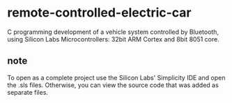 # remote-controlled-electric-car
C programming development of a vehicle system controlled by Bluetooth, using Silicon Labs Microcontrollers: ‎‎32bit ARM Cortex and 8bit 8051 core.‎

## note
To open as a complete project use the Silicon Labs' Simplicity IDE and open the .sls files.
Otherwise, you can view the source code that was added as separate files.
